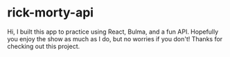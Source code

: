 # rick-morty-api

Hi, I built this app to practice using React, Bulma, and a fun API.
Hopefully you enjoy the show as much as I do, but no worries if you
don't! Thanks for checking out this project.

 
 
